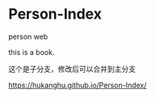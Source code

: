 # Person-Index
person web 

this is a book.

这个是子分支，修改后可以合并到主分支

https://hukanghu.github.io/Person-Index/
